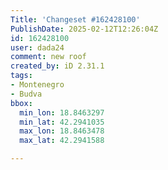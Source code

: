 ```yaml
---
Title: 'Changeset #162428100'
PublishDate: 2025-02-12T12:26:04Z
id: 162428100
user: dada24
comment: new roof
created_by: iD 2.31.1
tags:
- Montenegro
- Budva
bbox:
  min_lon: 18.8463297
  min_lat: 42.2941035
  max_lon: 18.8463478
  max_lat: 42.2941588

---
```

